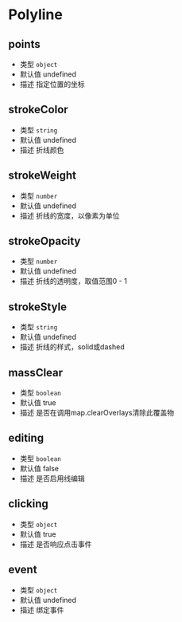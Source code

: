# Polyline

## points
* 类型 `object`
* 默认值 undefined
* 描述 指定位置的坐标

## strokeColor
* 类型 `string`
* 默认值 undefined
* 描述 折线颜色

## strokeWeight
* 类型 `number`
* 默认值 undefined
* 描述 折线的宽度，以像素为单位

## strokeOpacity
* 类型 `number`
* 默认值 undefined
* 描述 折线的透明度，取值范围0 - 1

## strokeStyle
* 类型 `string`
* 默认值 undefined
* 描述 折线的样式，solid或dashed

## massClear
* 类型 `boolean`
* 默认值 true
* 描述 是否在调用map.clearOverlays清除此覆盖物
## editing
* 类型 `boolean`
* 默认值 false
* 描述 是否启用线编辑

## clicking
* 类型 `object`
* 默认值 true
* 描述 是否响应点击事件

## event
* 类型 `object`
* 默认值 undefined
* 描述 绑定事件
